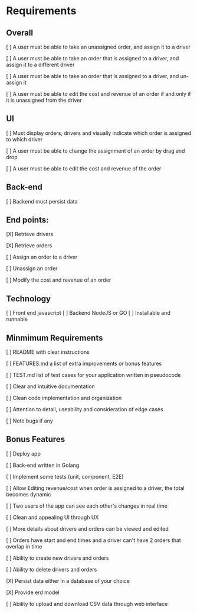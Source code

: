 # Requirements

## Overall

[ ] A user must be able to take an unassigned order, and assign it to a driver

[ ] A user must be able to take an order that is assigned to a driver, and assign it to a different driver

[ ] A user must be able to take an order that is assigned to a driver, and un-assign it

[ ] A user must be able to edit the cost and revenue of an order if and only if it is
unassigned from the driver

## UI

[ ] Must display orders, drivers and visually indicate which order is assigned to which driver

[ ] A user must be able to change the assignment of an order by drag and drop

[ ] A user must be able to edit the cost and revenue of the order

## Back-end

[ ] Backend must persist data

## End points:

[X] Retrieve drivers

[X] Retrieve orders

[ ] Assign an order to a driver

[ ] Unassign an order

[ ] Modify the cost and revenue of an order

## Technology

[ ] Front end javascript
[ ] Backend NodeJS or GO
[ ] Installable and runnable

## Minmimum Requirements

[ ] README with clear instructions

[ ] FEATURES.md a list of extra improvements or bonus features

[ ] TEST.md list of test cases for your application written in pseudocode

[ ] Clear and intuitive documentation

[ ] Clean code implementation and organization

[ ] Attention to detail, useability and consideration of edge cases

[ ] Note bugs if any

## Bonus Features

[ ] Deploy app

[ ] Back-end written in Golang

[ ] Implement some tests (unit, component, E2E)

[ ] Allow Editing revenue/cost when order is assigned to a driver, the total becomes dynamic

[ ] Two users of the app can see each other's changes in real time

[ ] Clean and appealing UI through UX

[ ] More details about drivers and orders can be viewed and edited

[ ] Orders have start and end times and a driver can't have 2 orders that overlap in time

[ ] Ability to create new drivers and orders

[ ] Ability to delete drivers and orders

[X] Persist data either in a database of your choice

[X] Provide erd model

[ ] Ability to upload and download CSV data through web interface
